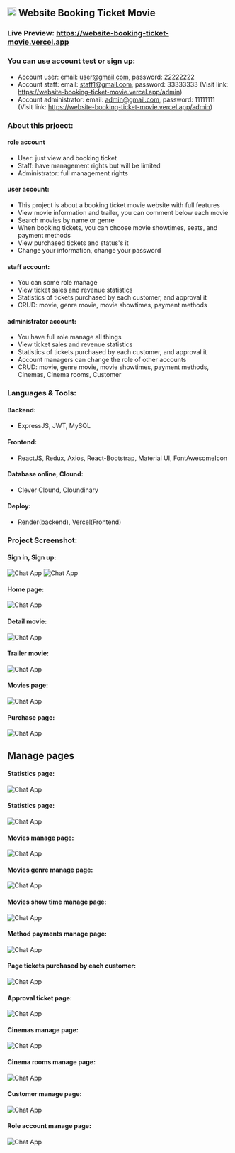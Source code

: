 <h2>
  <img src="https://github.com/user-attachments/assets/f60ddb8e-4711-4e14-bfb0-3f9a4270da69" alt="Chat App" style="width: 20px; height: 20px;">
  Website Booking Ticket Movie
</h2>

### Live Preview: https://website-booking-ticket-movie.vercel.app

### You can use account test or sign up:

-  Account user: email: user@gmail.com, password: 22222222
-  Account staff: email: staff1@gmail.com, password: 33333333 (Visit link: https://website-booking-ticket-movie.vercel.app/admin)
-  Account administrator: email: admin@gmail.com, password: 11111111 (Visit link: https://website-booking-ticket-movie.vercel.app/admin)

### About this prjoect:

#### role account
-  User: just view and booking ticket
-  Staff: have management rights but will be limited
-  Administrator: full management rights

#### user account: 
-  This project is about a booking ticket movie website with full features
-  View movie information and trailer, you can comment below each movie
-  Search movies by name or genre
-  When booking tickets, you can choose movie showtimes, seats, and payment methods
-  View purchased tickets and status's it
-  Change your information, change your password

#### staff account: 
- You can some role manage
- View ticket sales and revenue statistics
- Statistics of tickets purchased by each customer, and approval it
- CRUD: movie, genre movie, movie showtimes, payment methods

#### administrator account: 
- You have full role manage all things
- View ticket sales and revenue statistics
- Statistics of tickets purchased by each customer, and approval it
- Account managers can change the role of other accounts
- CRUD: movie, genre movie, movie showtimes, payment methods, Cinemas, Cinema rooms, Customer
 
### Languages & Tools:

#### Backend:
-  ExpressJS, JWT, MySQL
#### Frontend:
-  ReactJS, Redux, Axios, React-Bootstrap, Material UI, FontAwesomeIcon
#### Database online, Clound:
- Clever Clound, Cloundinary
#### Deploy:
-  Render(backend), Vercel(Frontend) 

### Project Screenshot:

#### Sign in, Sign up:
<img src="https://github.com/user-attachments/assets/20f67bf2-0555-4aca-8f65-a9647c02fdaa" alt="Chat App" border="0">
<img src="https://github.com/user-attachments/assets/a79f8574-cbbf-403f-864c-619ae51a59fd" alt="Chat App" border="0">

#### Home page:
<img src="https://github.com/user-attachments/assets/9ffcfce2-69ea-4fcd-a7d4-ffd6ea505332" alt="Chat App" border="0">

#### Detail movie:
<img src="https://github.com/user-attachments/assets/8b1dd653-b054-452e-a95a-d933943126aa" alt="Chat App" border="0">

#### Trailer movie:
<img src="https://github.com/user-attachments/assets/aabfb37e-673c-45d1-8b75-7bb63410dbb0" alt="Chat App" border="0">

#### Movies page:
<img src="https://github.com/user-attachments/assets/68b2685a-cada-4ed2-ba9c-05f35efea5f1" alt="Chat App" border="0">

#### Purchase page:
<img src="https://github.com/user-attachments/assets/2933863a-2895-4af1-a9fa-2a354d55acd8" alt="Chat App" border="0">

## Manage pages

#### Statistics page:
<img src="https://github.com/user-attachments/assets/91695573-5146-4e37-976f-b8dccaeacda7" alt="Chat App" border="0">

#### Statistics page:
<img src="https://github.com/user-attachments/assets/91695573-5146-4e37-976f-b8dccaeacda7" alt="Chat App" border="0">

#### Movies manage page:
<img src="https://github.com/user-attachments/assets/ce1dfb0f-3160-4d14-82f0-851632e14969" alt="Chat App" border="0">

#### Movies genre manage page:
<img src="https://github.com/user-attachments/assets/c87ab005-ee30-4dcb-8db1-31a616955737" alt="Chat App" border="0">

#### Movies show time manage page:
<img src="https://github.com/user-attachments/assets/c47bb29d-4d53-43f9-b889-470b50ac842d" alt="Chat App" border="0">

#### Method payments manage page:
<img src="https://github.com/user-attachments/assets/620a6312-cdaa-4b7d-a981-9ae19aeceb63" alt="Chat App" border="0">

#### Page tickets purchased by each customer:
<img src="https://github.com/user-attachments/assets/d9647f4e-e875-418a-b106-256c5830b1a6" alt="Chat App" border="0">

#### Approval ticket page:
<img src="https://github.com/user-attachments/assets/1e75b42d-2d7a-4b84-a360-6daecd11e0d9" alt="Chat App" border="0">

#### Cinemas manage page:
<img src="https://github.com/user-attachments/assets/a4b448f4-5f74-4636-8024-218d08b10456" alt="Chat App" border="0">

#### Cinema rooms manage page:
<img src="https://github.com/user-attachments/assets/25873313-3ea1-4c18-bfde-5443e186c008" alt="Chat App" border="0">

#### Customer manage page:
<img src="https://github.com/user-attachments/assets/afb56e44-ecd5-4f81-9d3f-a818b66dad8e" alt="Chat App" border="0">

#### Role account manage page:
<img src="https://github.com/user-attachments/assets/44e569d8-8bde-4619-b408-b90b88af121c" alt="Chat App" border="0">

